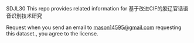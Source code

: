 SDJL30
This repo provides related information for 基于改进CIF的胶辽官话语音识别技术研究

Request
when you send an email to mason14595@gmail.com requesting this dataset., you agree to the license.
